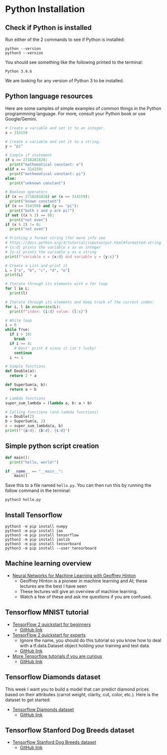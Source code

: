 # Python Installation

## Check if Python is installed

Run either of the 2 commands to see if Python is installed:

```shell
python --version
python3 --version
```

You should see something like the following printed to the terminal:

```
Python 3.9.6
```

We are looking for any version of Python 3 to be installed.

## Python language resources

Here are some samples of simple examples of common things in the Python
programmning language. For more, consult your Python book or use Google/Gemini.

```python
# Create a variable and set it to an integer.
x = 314159

# Create a variable and set it to a string.
y = "pi"

# Simple if statement
if x == 2718281828:
  print("mathematical constant: e")
elif x == 314159:
  print("mathematical constant: pi")
else:
  print("unknown constant")

# Boolean operators
if (x == 2718281828) or (x == 314159):
  print("known constant")
if (x == 314159) and (y == "pi"):
  print("both x and y are pi!")
if not ((x % 2) == 0):
  print("not even")
if (x % 2) != 0:
  print("not even")

# Printing a format string (for more info see
# https://docs.python.org/3/tutorial/inputoutput.html#formatted-string-literals)
# {x:d} prints the variable x as an integer
# {y:s} prints the variable y as a string
print(f"variable x = {x:d} and variable y = {y:s}")

# Create a List and print it
L = ["a", "b", "c", "d", "e"]
print(L)

# Iterate through its elements with a for loop
for l in L:
  print(l)

# Iterate through its elements and keep track of the current index:
for i, l in enumerate(L):
  print(f"index: {i:d} value: {l:s}")

# While loop
i = 0
while True:
  if i > 10:
    break
  if i == 4:
    # Dont' print 4 since it isn't lucky!
    continue
  i += 1

# Simple functions
def Double(a):
  return 2 * a

def SuperSum(a, b):
  return a + b

# Lambda functions
super_sum_lambda = (lambda a, b: a + b)

# Calling functions (and lambda functions)
a = Double(2)
b = SuperSum(a, 2)
c = super_sum_lambda(a, b)
print(f"{a:d}, {b:d}, {c:d}")

```

## Simple python script creation

```python
def main():
  print("hello, world!")

if __name__ == "__main__":
    main()
```

Save this to a file named `hello.py`. You can then run this by running the
follow command in the terminal:

```shell
python3 hello.py
```

## Install Tensorflow

```shell
python3 -m pip install numpy
python3 -m pip install jax
python3 -m pip install tensorflow
python3 -m pip install jaxlib
python3 -m pip install tensorboard
python3 -m pip install --user tensorboard
```

## Machine learning overview
-   [Neural Networks for Machine Learning with Geoffrey Hinton](https://www.youtube.com/playlist?list=PLLssT5z_DsK_gyrQ_biidwvPYCRNGI3iv)
    -   Geoffrey Hinton is a pioneer in machine learning and AI; these lectures
        are the best I have seen
    -   These lectures will give an overview of machine learning.
    -   Watch a few of these and ask me questions if you are confused.

## Tensorflow MNIST tutorial

-   [TensorFlow 2 quickstart for beginners](https://www.tensorflow.org/tutorials/quickstart/beginner)
    -   [GitHub link](https://github.com/tensorflow/docs/blob/master/site/en/tutorials/quickstart/beginner.ipynb)
-   [TensorFlow 2 quickstart for experts](https://www.tensorflow.org/tutorials/quickstart/advanced)
    -   Ignore the name, you should do this tutorial so you know how to deal
        with a tf.data.Dataset object holding your training and test data.
    -   [GitHub link](https://github.com/tensorflow/docs/blob/master/site/en/tutorials/quickstart/advanced.ipynb)
-   [More Tensorflow tutorials if you are curious](https://www.tensorflow.org/tutorials)
    -   [GitHub link](https://github.com/tensorflow/docs/blob/master/site/en/tutorials)

## Tensorflow Diamonds dataset

This week I want you to build a model that can predict diamond prices based on
their attributes (carrot weight, clarity, cut, color, etc.). Here is the
dataset to get started:

-   [Tensorflow Diamonds dataset](https://www.tensorflow.org/datasets/catalog/diamonds)
    -   [GitHub link](https://github.com/tensorflow/docs/blob/master/site/en/datasets/catalog/diamonds)

## Tensorflow Stanford Dog Breeds dataset

-   [Tensorflow Stanford Dog Breeds dataset](https://www.tensorflow.org/datasets/catalog/stanford_dogs)
    -   [GitHub link](https://github.com/tensorflow/docs/blob/master/site/en/datasets/catalog/stanford_dogs)
